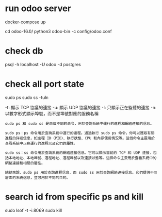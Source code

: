 # run odoo server
docker-compose up

cd odoo-16.0/
python3 odoo-bin -c config/odoo.conf

# check db
psql -h localhost -U odoo -d postgres

# check all port state
sudo ps
sudo ss -tuln

-t: 顯示 TCP 協議的連接
-u: 顯示 UDP 協議的連接
-l: 只顯示正在監聽的連接
-n: 以數字形式顯示埠號，而不是埠號對應的服務名稱

```
sudo ps 和 sudo ss 是兩個不同的命令，用於查詢系統中運行的進程和網絡連接的信息。

sudo ps：ps 命令用於查詢系統中運行的進程。通過執行 sudo ps 命令，你可以獲取有關進程的詳細信息，如進程 ID（PID）、執行狀態、CPU 和內存使用情況等。這個命令主要用於查看系統中正在運行的進程以及它們的屬性。

sudo ss：ss 命令用於查詢系統的網絡連接信息。它可以顯示當前的 TCP 和 UDP 連接，包括本地地址、本地埠號、遠程地址、遠程埠號以及連接狀態等。這個命令主要用於查看系統中的網絡連接和相關的屬性。

總結來說，sudo ps 用於查詢進程信息，而 sudo ss 用於查詢網絡連接信息。它們提供不同層面的系統信息，並可用於不同的目的。
```

# search id from specific ps and kill
sudo lsof -t -i:8069
sudo kill <PID>